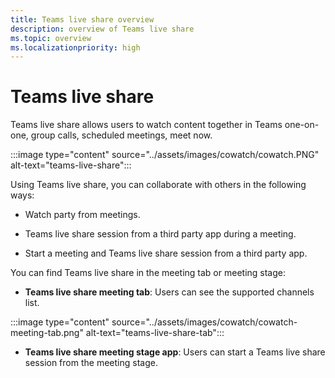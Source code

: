 ```yaml
---
title: Teams live share overview
description: overview of Teams live share
ms.topic: overview
ms.localizationpriority: high
---
```


# Teams live share

Teams live share allows users to watch content together in Teams one-on-one, group calls, scheduled meetings, meet now.

:::image type="content" source="../assets/images/cowatch/cowatch.PNG" alt-text="teams-live-share":::

Using Teams live share, you can collaborate with others in the following ways:

* Watch party from meetings.

* Teams live share session from a third party app during a meeting.

* Start a meeting and Teams live share session from a third party app.

You can find Teams live share in the meeting tab or meeting stage:

* **Teams live share meeting tab**: Users can see the supported channels list.

:::image type="content" source="../assets/images/cowatch/cowatch-meeting-tab.png" alt-text="teams-live-share-tab":::

* **Teams live share meeting stage app**: Users can start a Teams live share session from the meeting stage.
